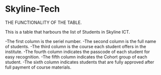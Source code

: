 # Skyline-Tech


THE FUNCTIONALITY OF THE TABLE.

This is a table that harbours the list of Students in Skyline ICT.

-The first column is the seriel number.
-The second column is the full name of students.
-The third column is the course each student offers in the institute.
-The fourth column indicates the passcode of each student for easy recognition.
-The fifth column indicates the Cohort group of each student.
-The sixth column indicates students that are fully approved after full payment of course materials.